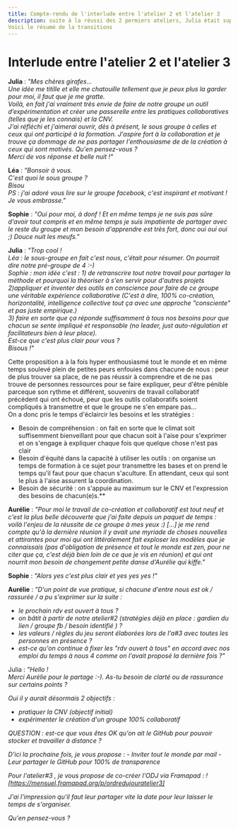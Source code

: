 ```yaml
---
title: Compte-rendu de l'interlude entre l'atelier 2 et l'atelier 3
description: suite à la réussi des 2 permiers ateliers, Julia était super motivée pour faire de cette aventure une expérience collaborative à part entière. 
Voici le résumé de la transitions
---
```


# Interlude entre l'atelier 2 et l'atelier 3

**Julia** : *"Mes chères girafes...  
Une idée me titille et elle me chatouille tellement que je peux plus la garder pour moi, il faut que je me gratte.  
Voilà, en fait j'ai vraiment très envie de faire de notre groupe un outil d’expérimentation et créer une passerelle entre les pratiques collaboratives (telles que je les connais) et la CNV.  
J'ai réfléchi et j'aimerai ouvrir, dès à présent, le sous groupe à celles et ceux qui ont participé à la formation. J'aspire fort à la collaboration et je trouve ça dommage de ne pas partager l'enthousiasme de de la création à ceux qui sont motivés.
Qu'en pensez-vous ?  
Merci de vos réponse et belle nuit !"* 

**Léa** : *"Bonsoir à vous.  
C'est quoi le sous groupe ?  
Bisou  
PS : j'ai adoré vous lire sur le groupe facebook, c'est inspirant et motivant !
Je vous embrasse."*

**Sophie** : *"Oui pour moi, à donf ! Et en même temps je ne suis pas sûre d'avoir tout compris et en même temps je suis impatiente de partager avec le reste du groupe et mon besoin d'apprendre est très fort, donc oui oui oui ;)
Douce nuit les meufs."*

**Julia** : *"Trop cool !  
Léa : le sous-groupe en fait c'est nous, c'était pour résumer. On pourrait dire notre pré-groupe de 4 :-)  
Sophie : mon idée c'est :
    1) de retranscrire tout notre travail pour partager la méthode et pourquoi la théoriser à s'en servir pour d'autres projets  
    2)appliquer et inventer des outils en conscience pour faire de ce groupe une véritable expérience collaborative (C'est à dire, 100% co-création, horizontalité, intelligence collective tout ça  avec une approche "consciente" et pas juste empirique.)  
    3) faire en sorte que ça réponde suffisamment à tous nos besoins pour que chacun se sente impliqué et responsable (no leader, just auto-régulation et facilitateurs bien à leur place).  
Est-ce que c'est plus clair pour vous ?  
Bisous !"*

Cette proposition a à la fois hyper enthousiasmé tout le monde et en même temps soulevé plein de petites peurs enfouies dans chacune de nous : peur de plus trouver sa place, de ne pas réussir à comprendre et de ne pas trouve de personnes ressources pour se faire expliquer, peur d'être pénible parceque son rythme et différent, souvenirs de travail collaboratif précédent qui
ont échoué, peur que les outils collaboratifs soient compliqués à transmettre et que le groupe ne s'en empare pas...  
On a donc pris le temps d'éclaircir les besoins et les stratégies : 
- Besoin de compréhension : on fait en sorte que le climat soit suffisemment bienveillant pour que chacun soit à l'aise pour s'exprimer et on s'engage à expliquer chaque fois que quelque chose n'est pas clair
- Besoin d'équité dans la capacité à utiliser les outils : on organise un temps de formation à ce sujet pour transmettre les bases et on prend le temps qu'il faut pour que chacun s'aculture. En attendant, ceux qui sont le plus à l'aise assurent la coordination.
- Besoin de sécurité : on s'appuie au maximum sur le CNV et l'expression des besoins de chacun(e)s.**

**Aurélie** : *"Pour moi le travail de co-création et collaboratif est tout neuf et c'est la plus belle découverte que j'ai faite depuis un paquet de temps : voilà l'enjeu de la réussite de ce groupe à mes yeux :) [...] 
je me rend compte qu'à la dernière réunion il y avait une myriade de choses nouvelles et attirantes pour moi qui ont littéralement fait exploser les modèles que je connaissais (pas d'obligation de présence et tout le monde est zen, pour ne citer que ça, 
c'est déjà bien loin de ce que je vis en réunion) et qui ont nourrit mon besoin de changement *petite danse d'Aurélie qui kiffe*."*  

**Sophie** : *"Alors yes c'est plus clair et yes yes yes !"*

**Aurélie** : *"D'un point de vue pratique, si chacune d'entre nous est ok / rassurée / a pu s'exprimer sur la suite :*
- *le prochain rdv est ouvert à tous ?*
- *on bâtit à partir de notre atelier#2 (stratégies déjà en place : gardien du lien / groupe fb / besoin identifié ) ?*
- *les valeurs / règles du jeu seront élaborées lors de l'a#3 avec toutes les personnes en présence ?*
- *est-ce qu'on continue à fixer les "rdv ouvert à tous" en accord avec nos emploi du temps à nous 4 comme on l'avait proposé la dernière fois ?"* 

Julia : *"Hello !  
Merci Aurélie pour le partage :-). As-tu besoin de clarté ou de rassurance sur certains points ?*  

*Oui il y aurait désormais 2 objectifs :*
- *pratiquer la CNV (objectif initial)*
- *expérimenter le création d'un groupe 100% collaboratif* 

*QUESTION : est-ce que vous êtes OK qu'on ait le GitHub pour pouvoir stocker et travailler à distance ?* 

*D'ici la prochaine fois, je vous propose :*
*- Inviter tout le monde par mail*
*- Leur partager le GitHub pour 100% de transparence*

*Pour l'atelier#3 , je vous propose de co-créer l'ODJ via Framapad : ![https://mensuel.framapad.org/p/ordredujouratelier3]*  

*J'ai l'impression qu'il faut leur partager vite la date pour leur laisser le temps de s'organiser.*

*Qu'en pensez-vous ?*




